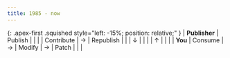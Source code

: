 ```yaml
---
title: 1985 - now
---
```


{: .apex-first .squished style="left: -15%; position: relative;" }
| **Publisher** | Publish |  	    |        |        | Contribute | &rarr; | Republish  |
|               | &darr;  |        |        |        |  &uarr;    |        |            |
| **You**       | Consume | &rarr; | Modify | &rarr; | Patch      |        |            |
